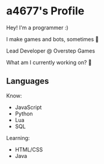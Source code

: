 # a4677's Profile

Hey! I'm a programmer :)

I make games and bots, sometimes 🤔

Lead Developer @ Overstep Games

What am I currently working on? :eyes:

## Languages

Know:
- JavaScript
- Python
- Lua
- SQL

Learning:
- HTML/CSS
- Java
